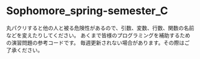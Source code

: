 # Sophomore_spring-semester_C

丸パクリすると他の人と被る危険性があるので、引数、変数、行数、関数の名前などを変えたりしてください。
あくまで皆様のプログラミングを補助するための演習問題の参考コードです。
毎週更新されない場合があります。その際はご了承ください。
